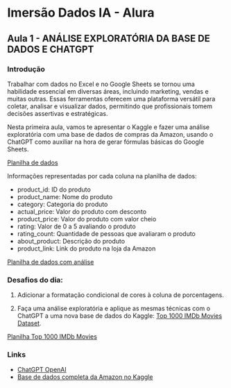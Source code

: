 # Imersão Dados IA - Alura

## Aula 1 - ANÁLISE EXPLORATÓRIA DA BASE DE DADOS E CHATGPT

### Introdução

Trabalhar com dados no Excel e no Google Sheets se tornou uma habilidade essencial em diversas áreas, incluindo marketing, vendas e muitas outras. Essas ferramentas oferecem uma plataforma versátil para coletar, analisar e visualizar dados, permitindo que profissionais tomem decisões assertivas e estratégicas.

Nesta primeira aula, vamos te apresentar o Kaggle e fazer uma análise exploratória com uma base de dados de compras da Amazon, usando o ChatGPT como auxiliar na hora de gerar fórmulas básicas do Google Sheets.

[Planilha de dados](https://docs.google.com/spreadsheets/d/1pzFHqIAKdNOfbyecJ9hSYUXA3YSbXXF6pYEqLA_0b9k/edit#gid=105405843)

Informações representadas por cada coluna na planilha de dados:

- product_id: ID do produto
- product_name: Nome do produto
- category: Categoria do produto
- actual_price: Valor do produto com desconto
- product_price: Valor do produto com valor cheio
- rating: Valor de 0 a 5 avaliando o produto
- rating_count: Quantidade de pessoas que avaliaram o produto
- about_product: Descrição do produto
- product_link: Link do produto na loja da Amazon

[Planilha de dados com análise](https://docs.google.com/spreadsheets/d/1wIvW2bFuFtJSyKDZ6XFnZWOh0h7g_4pdNxQnVKY6nEA/edit#gid=1436504182)

### Desafios do dia:

1. Adicionar a formatação condicional de cores à coluna de porcentagens.

2. Faça uma análise exploratória e aplique as mesmas técnicas com o ChatGPT a uma nova base de dados do Kaggle: [Top 1000 IMDb Movies Dataset](https://www.kaggle.com/datasets/inductiveanks/top-1000-imdb-movies-dataset).

[Planilha Top 1000 IMDb Movies](https://docs.google.com/spreadsheets/d/1TeCE8_PZ9B2eKVTP8vEyB_1ty67XbOSGHm4-MUpx8cI/edit#gid=1590993529)

### Links

- [ChatGPT OpenAI](https://chat.openai.com/)
- [Base de dados completa da Amazon no Kaggle](https://www.kaggle.com/datasets/karkavelrajaj/amazon-sales-dataset)
